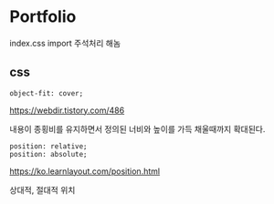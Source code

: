 # Portfolio

index.css import 주석처리 해놈

## css

    object-fit: cover;

https://webdir.tistory.com/486

내용이 종횡비를 유지하면서 정의된 너비와 높이를 가득 채울때까지 확대된다.

    position: relative;
    position: absolute;

https://ko.learnlayout.com/position.html

상대적, 절대적 위치
